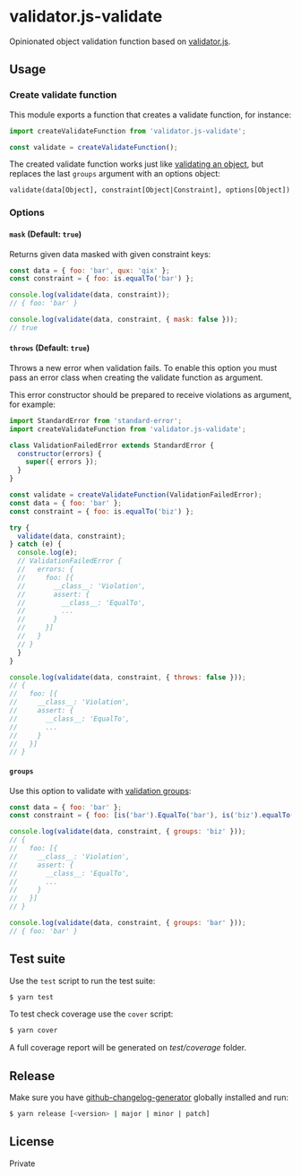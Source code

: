 # validator.js-validate

Opinionated object validation function based on [validator.js](https://github.com/guillaumepotier/validator.js).

## Usage

### Create validate function

This module exports a function that creates a validate function, for instance:

```js
import createValidateFunction from 'validator.js-validate';

const validate = createValidateFunction();
```

The created validate function works just like [validating an object](https://github.com/guillaumepotier/validator.js#validate-an-object), but replaces the last `groups` argument with an options object:

```
validate(data[Object], constraint[Object|Constraint], options[Object])
```

### Options

#### `mask` (Default: `true`)

Returns given data masked with given constraint keys:

```js
const data = { foo: 'bar', qux: 'qix' };
const constraint = { foo: is.equalTo('bar') };

console.log(validate(data, constraint));
// { foo: 'bar' }

console.log(validate(data, constraint, { mask: false }));
// true
```

#### `throws` (Default: `true`)

Throws a new error when validation fails. To enable this option you must pass an error class when creating the validate function as argument.

This error constructor should be prepared to receive violations as argument, for example:

```js
import StandardError from 'standard-error';
import createValidateFunction from 'validator.js-validate';

class ValidationFailedError extends StandardError {
  constructor(errors) {
    super({ errors });
  }
}

const validate = createValidateFunction(ValidationFailedError);
const data = { foo: 'bar' };
const constraint = { foo: is.equalTo('biz') };

try {
  validate(data, constraint);
} catch (e) {
  console.log(e);
  // ValidationFailedError {
  //   errors: {
  //     foo: [{
  //       __class__: 'Violation',
  //       assert: {
  //         __class__: 'EqualTo',
  //         ...
  //       }
  //     }]
  //   }
  // }
  }
}

console.log(validate(data, constraint, { throws: false }));
// {
//   foo: [{
//     __class__: 'Violation',
//     assert: {
//       __class__: 'EqualTo',
//       ...
//     }
//   }]
// }
```

#### `groups`

Use this option to validate with [validation groups](https://github.com/guillaumepotier/validator.js#validation-groups):

```js
const data = { foo: 'bar' };
const constraint = { foo: [is('bar').EqualTo('bar'), is('biz').equalTo('biz')] };

console.log(validate(data, constraint, { groups: 'biz' }));
// {
//   foo: [{
//     __class__: 'Violation',
//     assert: {
//       __class__: 'EqualTo',
//       ...
//     }
//   }]
// }

console.log(validate(data, constraint, { groups: 'bar' }));
// { foo: 'bar' }
```

## Test suite

Use the `test` script to run the test suite:

```sh
$ yarn test
```

To test check coverage use the `cover` script:

```sh
$ yarn cover
```

A full coverage report will be generated on *test/coverage* folder.

## Release

Make sure you have [github-changelog-generator](https://github.com/uphold/github-changelog-generator) globally installed and run:

```sh
$ yarn release [<version> | major | minor | patch]
```

## License

Private
